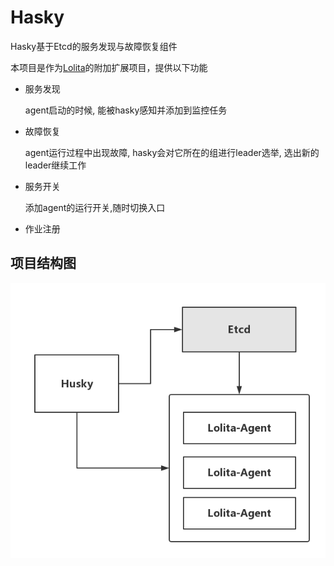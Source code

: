 Hasky
======
Hasky基于Etcd的服务发现与故障恢复组件

本项目是作为[Lolita](https://github.com/domac/lolita)的附加扩展项目，提供以下功能

- 服务发现

    agent启动的时候, 能被hasky感知并添加到监控任务

- 故障恢复

    agent运行过程中出现故障, hasky会对它所在的组进行leader选举, 选出新的leader继续工作

- 服务开关

    添加agent的运行开关,随时切换入口

- 作业注册


## 项目结构图

![hasky](hasky.png)